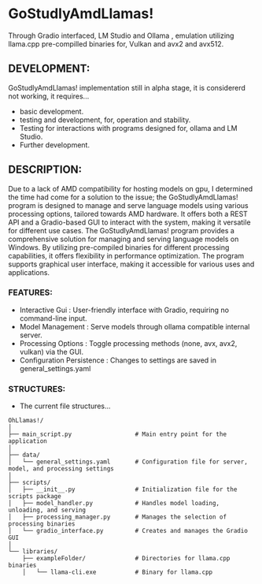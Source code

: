 # GoStudlyAmdLlamas!
Through Gradio interfaced, LM Studio and Ollama , emulation utilizing llama.cpp pre-compilled binaries for, Vulkan and avx2 and avx512.

## DEVELOPMENT:
GoStudlyAmdLlamas! implementation still in alpha stage, it is considererd not working, it requires...
- basic development.
- testing and development, for, operation and stability.
- Testing for interactions with programs designed for, ollama and LM Studio.
- Further development.

## DESCRIPTION:
Due to a lack of AMD compatibility for hosting models on gpu, I determined the time had come for a solution to the issue; the GoStudlyAmdLlamas! program is designed to manage and serve language models using various processing options, tailored towards AMD hardware. It offers both a REST API and a Gradio-based GUI to interact with the system, making it versatile for different use cases. The GoStudlyAmdLlamas! program provides a comprehensive solution for managing and serving language models on Windows. By utilizing pre-compiled binaries for different processing capabilities, it offers flexibility in performance optimization. The program supports  graphical user interface, making it accessible for various uses and applications.

### FEATURES:
- Interactive Gui : User-friendly interface with Gradio, requiring no command-line input.
- Model Management : Serve models through ollama compatible internal server.
- Processing Options : Toggle processing methods (none, avx, avx2, vulkan) via the GUI.
- Configuration Persistence : Changes to settings are saved in general_settings.yaml

### STRUCTURES:
- The current file structures...
```
OhLlamas!/
│
├── main_script.py                  # Main entry point for the application
│
├── data/
│   └── general_settings.yaml       # Configuration file for server, model, and processing settings
│
├── scripts/
│   ├── __init__.py                 # Initialization file for the scripts package
│   ├── model_handler.py            # Handles model loading, unloading, and serving
│   ├── processing_manager.py       # Manages the selection of processing binaries
│   └── gradio_interface.py         # Creates and manages the Gradio GUI
│
└── libraries/
    ├── exampleFolder/              # Directories for llama.cpp binaries
    │   └── llama-cli.exe           # Binary for llama.cpp
```

